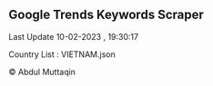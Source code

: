 

## Google Trends Keywords Scraper 
 
Last Update 10-02-2023 , 19:30:17

Country List :
VIETNAM.json



© Abdul Muttaqin 
